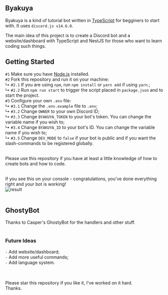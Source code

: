 ## Byakuya
Byakuya is a kind of tutorial bot written in [TypeScript](https://www.typescriptlang.org/) for begginers to start with. It uses `discord.js v14.6.0`.

The main idea of this project is to create a Discord bot and a website/dashboard with TypeScript and NestJS for those who want to learn coding such things.

## Getting Started
`#1` Make sure you have [Node.js](https://nodejs.org/en/) installed.<br>
`#2` Fork this repository and run it on your machine:<br>
  ↳ `#2.1` If you are using `npm`, run `npm install` or `yarn add` if using `yarn`.;<br>
  ↳ `#2.2` Run `npm run start` to trigger the script placed in `package.json` and to start the project.<br>
`#3` Configure your own `.env` file:<br>
  ↳ `#3.1` Change the `.env.example` file to `.env`;<br>
  ↳ `#3.2` Change `OWNER` to your own Discord ID;<br>
  ↳ `#3.3` Change `BYAKUYA_TOKEN` to your bot's token. You can change the variable name if you wish to;<br>
  ↳ `#3.4` Change `BYAKUYA_ID`  to your bot's ID. You can change the variable name if you wish to;<br>
  ↳ `#3.5` Change `DEV_MODE` to `false` if your bot is public and if you want the slash-commands to be registered globally.<br><br>

Please use this repository if you have at least a little knowledge of how to create bots and how to code.<br><br>


If you see this on your console - congratulations, you've done everything right and your bot is working!<br>
![result](https://github.com/HellLover/Byakuya/blob/master/screenshots/image.png?raw=true)<br><br>


## GhostyBot
Thanks to Casper's GhostyBot for the handlers and other stuff.<br><br>


### Future Ideas
`-` Add website/dashboard;<br>
`-` Add more useful commands;<br>
`-` Add language system.<br><br><br>



Please star this repository if you like it, I've worked on it hard.<br>
Thanks.
